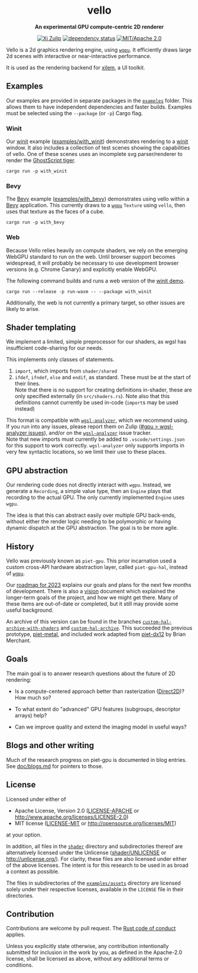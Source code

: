 <div align="center">

# vello

**An experimental GPU compute-centric 2D renderer**

[![Xi Zulip](https://img.shields.io/badge/Xi%20Zulip-%23gpu-blue?logo=Zulip)](https://xi.zulipchat.com/#narrow/stream/197075-gpu)
[![dependency status](https://deps.rs/repo/github/linebender/vello/status.svg)](https://deps.rs/repo/github/linebender/vello)
[![MIT/Apache 2.0](https://img.shields.io/badge/license-MIT%2FApache-blue.svg)](#license)
<!-- [![Crates.io](https://img.shields.io/crates/v/vello.svg)](https://crates.io/crates/vello) -->
<!-- [![Docs](https://docs.rs/vello/badge.svg)](https://docs.rs/vello) -->
<!-- [![Build status](https://github.com/linebender/vello/workflows/CI/badge.svg)](https://github.com/linebender/vello/actions) -->

</div>

Vello is a 2d graphics rendering engine, using [`wgpu`].
It efficiently draws large 2d scenes with interactive or near-interactive performance.

<!-- Impressive picture here -->

It is used as the rendering backend for [xilem], a UI toolkit.

## Examples

Our examples are provided in separate packages in the [`examples`](examples) folder.
This allows them to have independent dependencies and faster builds.
Examples must be selected using the `--package` (or `-p`) Cargo flag.

### Winit

Our [winit] example ([examples/with_winit](examples/with_winit)) demonstrates rendering to a [winit] window.
It also includes a collection of test scenes showing the capabilities of vello.
One of these scenes uses an incomplete svg parser/renderer to render the [GhostScript tiger].

```shell
cargo run -p with_winit
```

### Bevy

The [Bevy] example ([examples/with_bevy](examples/with_bevy)) demonstrates using vello within a [Bevy] application.
This currently draws to a [`wgpu`] `Texture` using `vello`, then uses that texture as the faces of a cube.

```shell
cargo run -p with_bevy
```

### Web

Because Vello relies heavily on compute shaders, we rely on the emerging WebGPU standard to run on the web.
Until browser support becomes widespread, it will probably be necessary to use development browser versions (e.g. Chrome Canary) and explicitly enable WebGPU.

The following command builds and runs a web version of the [winit demo](#winit).

```shell
cargo run --release -p run-wasm -- --package with_winit
```

Additionally, the web is not currently a primary target, so other issues are likely to arise.

## Shader templating

We implement a limited, simple preprocessor for our shaders, as wgsl has insufficient code-sharing for our needs.

This implements only classes of statements.

1. `import`, which imports from `shader/shared`
2. `ifdef`, `ifndef`, `else` and `endif`, as standard.
  These must be at the start of their lines.  
  Note that there is no support for creating definitions in-shader, these are only specified externally (in `src/shaders.rs`).
  Note also that this definitions cannot currently be used in-code (`import`s may be used instead)

This format is compatible with [`wgsl-analyzer`], which we recommend using.
If you run into any issues, please report them on Zulip ([#gpu > wgsl-analyzer issues](https://xi.zulipchat.com/#narrow/stream/197075-gpu/topic/wgsl-analyzer.20issues)), and/or on the [`wgsl-analyzer`] issue tracker.  
Note that new imports must currently be added to `.vscode/settings.json` for this support to work correctly.
`wgsl-analyzer` only supports imports in very few syntactic locations, so we limit their use to these places.

## GPU abstraction

Our rendering code does not directly interact with `wgpu`.
Instead, we generate a `Recording`, a simple value type, then an `Engine` plays that recording to the actual GPU.
The only currently implemented `Engine` uses `wgpu`.

The idea is that this can abstract easily over multiple GPU back-ends, without either the render logic needing to be polymorphic or having dynamic dispatch at the GPU abstraction.
The goal is to be more agile.

## History

Vello was previously known as `piet-gpu`. This prior incarnation used a custom cross-API hardware abstraction layer, called `piet-gpu-hal`, instead of [`wgpu`].
<!-- Some discussion of this transition can be found in the blog post [A requiem to piet-gpu-hal]() TODO: Once the blog post is published -->

Our [roadmap for 2023](doc/roadmap.md) explains our goals and plans for the next few months of development. There is also a [vision](doc/vision.md) document which explained the longer-term goals of the project, and how we might get there.
Many of these items are out-of-date or completed, but it still may provide some useful background.

An archive of this version can be found in the branches [`custom-hal-archive-with-shaders`] and [`custom-hal-archive`].
This succeeded the previous prototype, [piet-metal], and included work adapted from [piet-dx12] by Brian Merchant.

## Goals

<!-- TODO: Are these goals still correct? Are there new goals? Are these useful to have in the readme specifically, now that we're actually "encouraging" users -->

The main goal is to answer research questions about the future of 2D rendering:

- Is a compute-centered approach better than rasterization ([Direct2D])? How much so?

- To what extent do "advanced" GPU features (subgroups, descriptor arrays) help?

- Can we improve quality and extend the imaging model in useful ways?

## Blogs and other writing

Much of the research progress on piet-gpu is documented in blog entries. See [doc/blogs.md](doc/blogs.md) for pointers to those.

<!-- Some mention of `google/forma` here -->

## License

Licensed under either of

- Apache License, Version 2.0
   ([LICENSE-APACHE](LICENSE-APACHE) or <http://www.apache.org/licenses/LICENSE-2.0>)
- MIT license
   ([LICENSE-MIT](LICENSE-MIT) or <http://opensource.org/licenses/MIT>)

at your option.

In addition, all files in the [`shader`](shader) directory and subdirectories thereof are alternatively
licensed under the Unlicense ([shader/UNLICENSE](shader/UNLICENSE) or <http://unlicense.org/>).
For clarity, these files are also licensed under either of the above licenses.
The intent is for this research to be used in as broad a context as possible.

The files in subdirectories of the [`examples/assets`](examples/assets) directory are licensed solely under
their respective licenses, available in the `LICENSE` file in their directories.

## Contribution

Contributions are welcome by pull request. The [Rust code of conduct] applies.

Unless you explicitly state otherwise, any contribution intentionally submitted
for inclusion in the work by you, as defined in the Apache-2.0 license, shall be
licensed as above, without any additional terms or conditions.

[piet-metal]: https://github.com/linebender/piet-metal
[direct2d]: https://docs.microsoft.com/en-us/windows/win32/direct2d/direct2d-portal
[`wgpu`]: https://wgpu.rs/
[xilem]: https://github.com/linebender/xilem/
[rust code of conduct]: https://www.rust-lang.org/policies/code-of-conduct
[`custom-hal-archive-with-shaders`]: https://github.com/linebender/piet-gpu/tree/custom-hal-archive-with-shaders
[`custom-hal-archive`]: https://github.com/linebender/piet-gpu/tree/custom-hal-archive
[piet-dx12]: https://github.com/bzm3r/piet-dx12
[GhostScript tiger]: https://commons.wikimedia.org/wiki/File:Ghostscript_Tiger.svg
[winit]: https://github.com/rust-windowing/winit
[Bevy]: https://bevyengine.org/
[`wgsl-analyzer`]: https://marketplace.visualstudio.com/items?itemName=wgsl-analyzer.wgsl-analyzer
